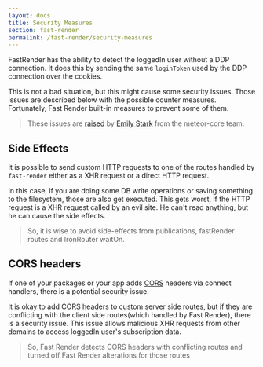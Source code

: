 ```yaml
---
layout: docs
title: Security Measures
section: fast-render
permalink: /fast-render/security-measures
---
```


FastRender has the ability to detect the loggedIn user without a DDP connection. It does this by sending the same `loginToken` used by the DDP connection over the cookies.

This is not a bad situation, but this might cause some security issues. Those issues are described below with the possible counter measures. Fortunately, Fast Render built-in measures to prevent some of them. 

> These issues are [raised](http://goo.gl/eGwb4e) by [Emily Stark](https://twitter.com/estark37) from the meteor-core team.

## Side Effects

It is possible to send custom HTTP requests to one of the routes handled by `fast-render` either as a XHR request or a direct HTTP request.

In this case, if you are doing some DB write operations or saving something to the filesystem, those are also get executed. This gets worst, if the HTTP request is a XHR request called by an evil site. He can't read anything, but he can cause the side effects.

> So, it is wise to avoid side-effects from publications, fastRender routes and IronRouter waitOn.

## CORS headers

If one of your packages or your app adds [CORS](http://en.wikipedia.org/wiki/Cross-origin_resource_sharing) headers via connect handlers, there is a potential security issue.

It is okay to add CORS headers to custom server side routes, but if they are conflicting with the client side routes(which handled by Fast Render), there is a security issue. This issue allows malicious XHR requests from other domains to access loggedIn user's subscription data.

> So, Fast Render detects CORS headers with conflicting routes and turned off Fast Render alterations for those routes
